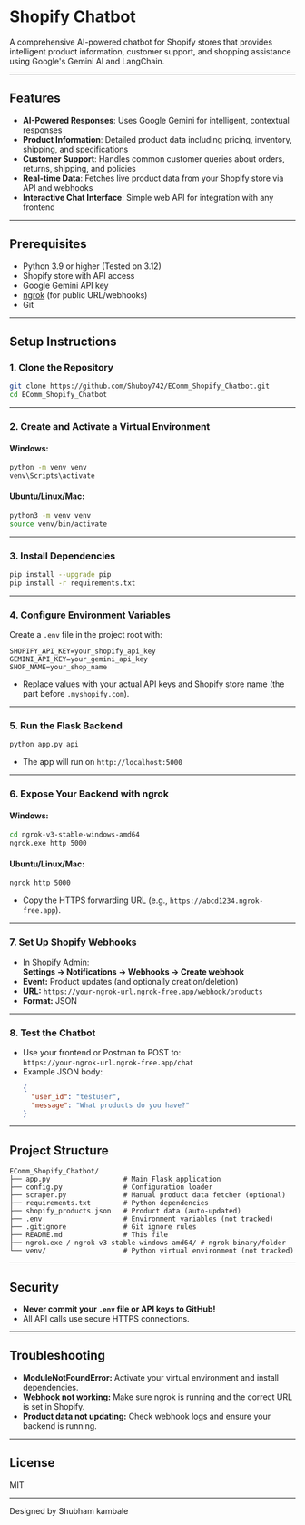 # Shopify Chatbot

A comprehensive AI-powered chatbot for Shopify stores that provides intelligent product information, customer support, and shopping assistance using Google's Gemini AI and LangChain.

---

## Features

- **AI-Powered Responses**: Uses Google Gemini for intelligent, contextual responses
- **Product Information**: Detailed product data including pricing, inventory, shipping, and specifications
- **Customer Support**: Handles common customer queries about orders, returns, shipping, and policies
- **Real-time Data**: Fetches live product data from your Shopify store via API and webhooks
- **Interactive Chat Interface**: Simple web API for integration with any frontend

---

## Prerequisites

- Python 3.9 or higher (Tested on 3.12)
- Shopify store with API access
- Google Gemini API key
- [ngrok](https://ngrok.com/) (for public URL/webhooks)
- Git

---

## Setup Instructions

### 1. Clone the Repository

```sh
git clone https://github.com/Shuboy742/EComm_Shopify_Chatbot.git
cd EComm_Shopify_Chatbot
```

---

### 2. Create and Activate a Virtual Environment

#### **Windows:**
```sh
python -m venv venv
venv\Scripts\activate
```

#### **Ubuntu/Linux/Mac:**
```sh
python3 -m venv venv
source venv/bin/activate
```

---

### 3. Install Dependencies

```sh
pip install --upgrade pip
pip install -r requirements.txt
```

---

### 4. Configure Environment Variables

Create a `.env` file in the project root with:

```
SHOPIFY_API_KEY=your_shopify_api_key
GEMINI_API_KEY=your_gemini_api_key
SHOP_NAME=your_shop_name
```

- Replace values with your actual API keys and Shopify store name (the part before `.myshopify.com`).

---

### 5. Run the Flask Backend

```sh
python app.py api
```
- The app will run on `http://localhost:5000`

---

### 6. Expose Your Backend with ngrok

#### **Windows:**
```sh
cd ngrok-v3-stable-windows-amd64
ngrok.exe http 5000
```

#### **Ubuntu/Linux/Mac:**
```sh
ngrok http 5000
```

- Copy the HTTPS forwarding URL (e.g., `https://abcd1234.ngrok-free.app`).

---

### 7. Set Up Shopify Webhooks

- In Shopify Admin:  
  **Settings → Notifications → Webhooks → Create webhook**
- **Event:** Product updates (and optionally creation/deletion)
- **URL:** `https://your-ngrok-url.ngrok-free.app/webhook/products`
- **Format:** JSON

---

### 8. Test the Chatbot

- Use your frontend or Postman to POST to:  
  `https://your-ngrok-url.ngrok-free.app/chat`
- Example JSON body:
  ```json
  {
    "user_id": "testuser",
    "message": "What products do you have?"
  }
  ```

---

## Project Structure

```
EComm_Shopify_Chatbot/
├── app.py                  # Main Flask application
├── config.py               # Configuration loader
├── scraper.py              # Manual product data fetcher (optional)
├── requirements.txt        # Python dependencies
├── shopify_products.json   # Product data (auto-updated)
├── .env                    # Environment variables (not tracked)
├── .gitignore              # Git ignore rules
├── README.md               # This file
├── ngrok.exe / ngrok-v3-stable-windows-amd64/ # ngrok binary/folder
└── venv/                   # Python virtual environment (not tracked)
```

---

## Security

- **Never commit your `.env` file or API keys to GitHub!**
- All API calls use secure HTTPS connections.

---

## Troubleshooting

- **ModuleNotFoundError:** Activate your virtual environment and install dependencies.
- **Webhook not working:** Make sure ngrok is running and the correct URL is set in Shopify.
- **Product data not updating:** Check webhook logs and ensure your backend is running.

---

## License

MIT

---



Designed by Shubham kambale
